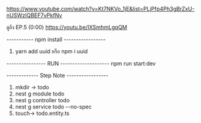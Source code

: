 https://www.youtube.com/watch?v=Kt7NKVo_1jE&list=PLjPfp4Ph3gBrZxU-nUSWzIQBEF7vPkfNy

ดูถึง EP.5 (0:00) https://youtu.be/IXSmhmLgqQM

----------- npm install -----------------
1. yarn add uuid หรือ npm i uuid

---------------- RUN --------------------
npm run start:dev

------------- Step Note -----------------
1. mkdir -> todo
2. nest g module todo
3. nest g controller todo
4. nest g service todo --no-spec
5. touch-> todo.entity.ts
